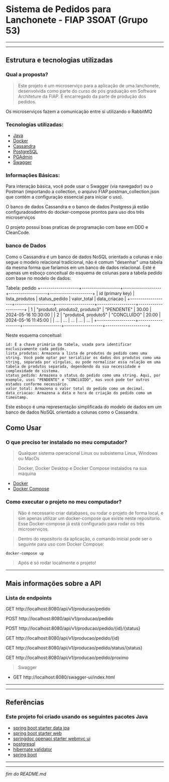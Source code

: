 # Sistema de Pedidos para Lanchonete - FIAP 3SOAT (Grupo 53)
---
---
## Estrutura e tecnologias utilizadas
### Qual a proposta?
>Este projeto é um microserviço para a aplicação de uma lanchonete, desenvolvida como parte do curso de pós graduação em Software Architeture da FIAP. É encarregado da parte de produção dos pedidos.

Os microserviços fazem a comunicação entre si utilizando o RabbitMQ


### Tecnologias utilizadas:
- [Java](https://dev.java/learn/)
- [Docker](https://docs.docker.com/get-started/)
- [Cassandra](https://cassandra.apache.org/_/index.html)
- [PostgreSQL](https://www.postgresql.org/about/)
- [PGAdmin](https://www.pgadmin.org/docs/)
- [Swagger](https://swagger.io/solutions/api-documentation/)

### Informações Básicas:

 Para interação básica, você pode usar o Swagger (via navegador) ou o Postman (importando a collection, o arquivo FIAP.postman_collection.json que contém a configuração essencial para iniciar o uso).

 O banco de dados Cassandra e o banco de dados Postgress já estão configuradosdentro do docker-compose prontos para uso  dos três microserviços

 O projeto possui boas praticas de programação com base em DDD e CleanCode.

### banco de Dados

Como o Cassandra é um banco de dados NoSQL orientado a colunas e não segue o modelo relacional tradicional, não é comum "desenhar" uma tabela da mesma forma que faríamos em um banco de dados relacional.
Esté é apenas um esboço conceitual do esquema de colunas para a tabela pedido com base no modelo de dados:

Tabela: pedido
+-------------------+-------------------+-------------------+-------------------+---------------------+
| id (primary key)  | lista_produtos    | status_pedido     | valor_total       | data_criacao        |
+-------------------+-------------------+-------------------+-------------------+---------------------+
| 1                 | "produto1, produto2, produto3" | "PENDENTE" | 30.00   | 2024-05-16 10:30:00 |
| 2                 | "produto4, produto5"           | "CONCLUÍDO" | 20.00 | 2024-05-16 11:45:00 |
| ...               | ...               | ...               | ...               | ...                 |
+-------------------+-------------------+-------------------+-------------------+---------------------+

Neste esquema conceitual:

    id: É a chave primária da tabela, usada para identificar exclusivamente cada pedido.
    lista_produtos: Armazena a lista de produtos do pedido como uma string. Você pode optar por serializar os dados dos produtos como uma string, separada por vírgulas, ou pode normalizar essa relação em uma tabela de produtos separada, dependendo da sua necessidade e complexidade do sistema.
    status_pedido: Armazena o status do pedido como uma string. Aqui, por exemplo, usei "PENDENTE" e "CONCLUÍDO", mas você pode ter outros estados conforme necessário.
    valor_total: Armazena o valor total do pedido como um decimal.
    data_criacao: Armazena a data e hora de criação do pedido como um timestamp.

Este esboço é uma representação simplificada do modelo de dados em um banco de dados NoSQL orientado a colunas como o Cassandra.

## Como Usar
### O que preciso ter instalado no meu computador?
> Qualquer sistema operacional Linux ou subsistema Linux, Windows ou MacOs

> Docker, Docker Desktop e Docker Compose instalados na sua máquina

- [Docker](https://docs.docker.com/get-started/)
- [Docker Compose](https://docs.docker.com/compose/install/)

### Como executar o projeto no meu computador?
> Não é necessario criar databases, ou rodar o projeto de forma local, e sim apenas utilizar um docker-compose que existe neste repositorio. Esse Docker-compose já está configurado para rodar os três microserviços.

> Dentro do repositorio da aplicação, o comando inicial pode ser o seguinte para uso com Docker Compose:
```sh
docker-compose up
``````
> Após é só rodar localmente o projeto!



---
## Mais informações sobre a API
### Lista de endpoints

GET http://localhost:8080/api/v1/producao/pedido

POST http://localhost:8080/api/v1/producao/pedido

POST http://localhost:8080/api/v1/producao/pedido/{id}/{status}

GET http://localhost:8080/api/v1/producao/pedido/{id}

GET http://localhost:8080/api/v1/producao/pedido/status/{status}

GET http://localhost:8080/api/v1/producao/pedido/proximo

> Swagger
- GET http://localhost:8080/swagger-ui/index.html
---
---
## Referências
### Este projeto foi criado usando os seguintes pacotes Java
- [spring boot starter data jpa](https://mvnrepository.com/artifact/org.springframework.boot/spring-boot-starter-data-jpa)
- [spring boot starter web](https://mvnrepository.com/artifact/org.springframework.boot/spring-boot-starter-web)
- [springdoc openapi starter webmvc ui](https://mvnrepository.com/artifact/org.springdoc/springdoc-openapi-starter-webmvc-ui)
- [postgresql](https://mvnrepository.com/artifact/org.postgresql/postgresql)
- [hibernate validator](https://mvnrepository.com/artifact/org.hibernate.validator/hibernate-validator)
- [spring boot](https://spring.io/projects/spring-boot/)

---
---
_fim do README.md_
